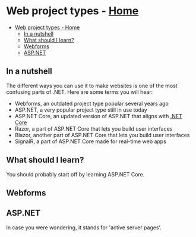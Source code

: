 # Web project types - [Home](index.md)

- [Web project types - Home](#web-project-types---home)
  - [In a nutshell](#in-a-nutshell)
  - [What should I learn?](#what-should-i-learn)
  - [Webforms](#webforms)
  - [ASP.NET](#aspnet)

## In a nutshell
The different ways you can use it to make websites is one of the most confusing parts of .NET. Here are some terms you will hear:
* Webforms, an outdated project type popular several years ago
* ASP.NET, a very popular project type still in use today
* ASP.NET Core, an updated version of ASP.NET that aligns with [.NET Core](dotnet-versions.md)
* Razor, a part of ASP.NET Core that lets you build user interfaces
* Blazor, another part of ASP.NET Core that lets you build user interfaces
* SignalR, a part of ASP.NET Core made for real-time web apps

## What should I learn?
You should probably start off by learning ASP.NET Core.

## Webforms

## ASP.NET
In case you were wondering, it stands for 'active server pages'.
